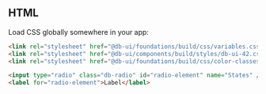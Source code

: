 ## HTML

Load CSS globally somewhere in your app:

```html
<link rel="stylesheet" href="@db-ui/foundations/build/css/variables.css" />
<link rel="stylesheet" href="@db-ui/components/build/styles/db-ui-42.css" />
<link rel="stylesheet" href="@db-ui/foundations/build/css/color-classes.css" />
```

```html
<input type="radio" class="db-radio" id="radio-element" name="States" />
<label for="radio-element">Label</label>
```
